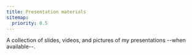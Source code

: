 ```yaml
---
title: Presentation materials
sitemap:
  priority: 0.5
---
```

<!--

This page represents the landing page for the "presentation" section.
It is also shown under the homepage header for "presentation".
It should be therefore relatively short and sweet.

-->

A collection of slides, videos, and pictures of my presentations --when available--.
